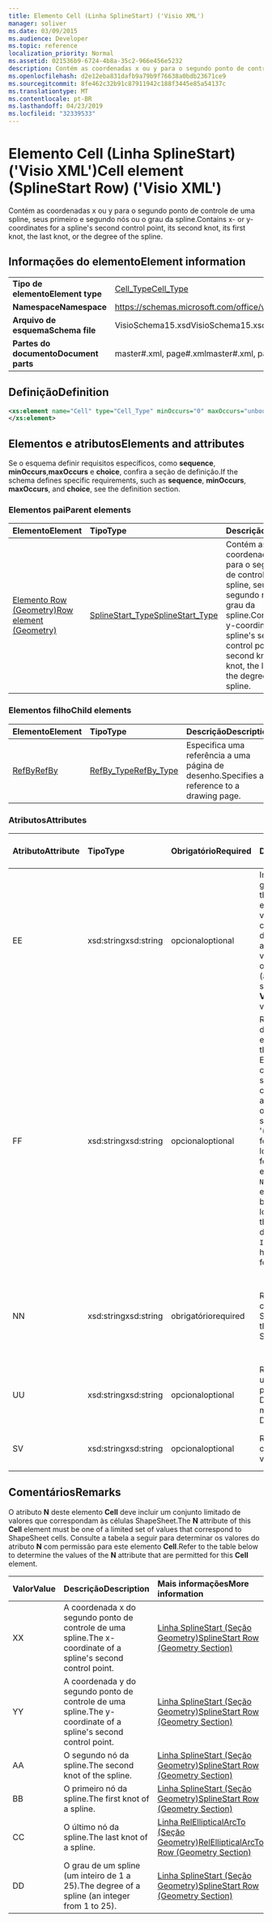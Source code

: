 ```yaml
---
title: Elemento Cell (Linha SplineStart) ('Visio XML')
manager: soliver
ms.date: 03/09/2015
ms.audience: Developer
ms.topic: reference
localization_priority: Normal
ms.assetid: 021536b9-6724-4b8a-35c2-966e456e5232
description: Contém as coordenadas x ou y para o segundo ponto de controle de uma spline, seus primeiro e segundo nós ou o grau da spline.
ms.openlocfilehash: d2e12eba831dafb9a79b9f76638a0bdb23671ce9
ms.sourcegitcommit: 8fe462c32b91c87911942c188f3445e85a54137c
ms.translationtype: MT
ms.contentlocale: pt-BR
ms.lasthandoff: 04/23/2019
ms.locfileid: "32339533"
---
```

# <a name="cell-element-splinestart-row-visio-xml"></a><span data-ttu-id="fa454-103">Elemento Cell (Linha SplineStart) ('Visio XML')</span><span class="sxs-lookup"><span data-stu-id="fa454-103">Cell element (SplineStart Row) ('Visio XML')</span></span>

<span data-ttu-id="fa454-104">Contém as coordenadas x ou y para o segundo ponto de controle de uma spline, seus primeiro e segundo nós ou o grau da spline.</span><span class="sxs-lookup"><span data-stu-id="fa454-104">Contains x- or y-coordinates for a spline's second control point, its second knot, its first knot, the last knot, or the degree of the spline.</span></span>
  
## <a name="element-information"></a><span data-ttu-id="fa454-105">Informações do elemento</span><span class="sxs-lookup"><span data-stu-id="fa454-105">Element information</span></span>

|||
|:-----|:-----|
|<span data-ttu-id="fa454-106">**Tipo de elemento**</span><span class="sxs-lookup"><span data-stu-id="fa454-106">**Element type**</span></span> <br/> |[<span data-ttu-id="fa454-107">Cell_Type</span><span class="sxs-lookup"><span data-stu-id="fa454-107">Cell_Type</span></span>](cell_type-complextypevisio-xml.md) <br/> |
|<span data-ttu-id="fa454-108">**Namespace**</span><span class="sxs-lookup"><span data-stu-id="fa454-108">**Namespace**</span></span> <br/> |https://schemas.microsoft.com/office/visio/2012/main  <br/> |
|<span data-ttu-id="fa454-109">**Arquivo de esquema**</span><span class="sxs-lookup"><span data-stu-id="fa454-109">**Schema file**</span></span> <br/> |<span data-ttu-id="fa454-110">VisioSchema15.xsd</span><span class="sxs-lookup"><span data-stu-id="fa454-110">VisioSchema15.xsd</span></span>  <br/> |
|<span data-ttu-id="fa454-111">**Partes do documento**</span><span class="sxs-lookup"><span data-stu-id="fa454-111">**Document parts**</span></span> <br/> |<span data-ttu-id="fa454-112">master#.xml, page#.xml</span><span class="sxs-lookup"><span data-stu-id="fa454-112">master#.xml, page#.xml</span></span>  <br/> |
   
## <a name="definition"></a><span data-ttu-id="fa454-113">Definição</span><span class="sxs-lookup"><span data-stu-id="fa454-113">Definition</span></span>

```XML
<xs:element name="Cell" type="Cell_Type" minOccurs="0" maxOccurs="unbounded" >
</xs:element>
```

## <a name="elements-and-attributes"></a><span data-ttu-id="fa454-114">Elementos e atributos</span><span class="sxs-lookup"><span data-stu-id="fa454-114">Elements and attributes</span></span>

<span data-ttu-id="fa454-115">Se o esquema definir requisitos específicos, como **sequence**, **minOccurs**,**maxOccurs** e **choice**, confira a seção de definição.</span><span class="sxs-lookup"><span data-stu-id="fa454-115">If the schema defines specific requirements, such as **sequence**, **minOccurs**, **maxOccurs**, and **choice**, see the definition section.</span></span> 
  
### <a name="parent-elements"></a><span data-ttu-id="fa454-116">Elementos pai</span><span class="sxs-lookup"><span data-stu-id="fa454-116">Parent elements</span></span>

|<span data-ttu-id="fa454-117">**Elemento**</span><span class="sxs-lookup"><span data-stu-id="fa454-117">**Element**</span></span>|<span data-ttu-id="fa454-118">**Tipo**</span><span class="sxs-lookup"><span data-stu-id="fa454-118">**Type**</span></span>|<span data-ttu-id="fa454-119">**Descrição**</span><span class="sxs-lookup"><span data-stu-id="fa454-119">**Description**</span></span>|
|:-----|:-----|:-----|
|[<span data-ttu-id="fa454-120">Elemento Row (Geometry)</span><span class="sxs-lookup"><span data-stu-id="fa454-120">Row element (Geometry)</span></span>](row-element-geometry-sectionvisio-xml.md) <br/> |[<span data-ttu-id="fa454-121">SplineStart_Type</span><span class="sxs-lookup"><span data-stu-id="fa454-121">SplineStart_Type</span></span>](splinestart_type-complextypevisio-xml.md) <br/> |<span data-ttu-id="fa454-122">Contém as coordenadas x ou y para o segundo ponto de controle de uma spline, seus primeiro e segundo nós ou o grau da spline.</span><span class="sxs-lookup"><span data-stu-id="fa454-122">Contains x- or y-coordinates for a spline's second control point, its second knot, its first knot, the last knot, or the degree of the spline.</span></span>  <br/> |
   
### <a name="child-elements"></a><span data-ttu-id="fa454-123">Elementos filho</span><span class="sxs-lookup"><span data-stu-id="fa454-123">Child elements</span></span>

|<span data-ttu-id="fa454-124">**Elemento**</span><span class="sxs-lookup"><span data-stu-id="fa454-124">**Element**</span></span>|<span data-ttu-id="fa454-125">**Tipo**</span><span class="sxs-lookup"><span data-stu-id="fa454-125">**Type**</span></span>|<span data-ttu-id="fa454-126">**Descrição**</span><span class="sxs-lookup"><span data-stu-id="fa454-126">**Description**</span></span>|
|:-----|:-----|:-----|
|[<span data-ttu-id="fa454-127">RefBy</span><span class="sxs-lookup"><span data-stu-id="fa454-127">RefBy</span></span>](refby-element-cell_type-complextypevisio-xml.md) <br/> |[<span data-ttu-id="fa454-128">RefBy_Type</span><span class="sxs-lookup"><span data-stu-id="fa454-128">RefBy_Type</span></span>](refby_type-complextypevisio-xml.md) <br/> |<span data-ttu-id="fa454-129">Especifica uma referência a uma página de desenho.</span><span class="sxs-lookup"><span data-stu-id="fa454-129">Specifies a reference to a drawing page.</span></span>  <br/> |
   
### <a name="attributes"></a><span data-ttu-id="fa454-130">Atributos</span><span class="sxs-lookup"><span data-stu-id="fa454-130">Attributes</span></span>

|<span data-ttu-id="fa454-131">**Atributo**</span><span class="sxs-lookup"><span data-stu-id="fa454-131">**Attribute**</span></span>|<span data-ttu-id="fa454-132">**Tipo**</span><span class="sxs-lookup"><span data-stu-id="fa454-132">**Type**</span></span>|<span data-ttu-id="fa454-133">**Obrigatório**</span><span class="sxs-lookup"><span data-stu-id="fa454-133">**Required**</span></span>|<span data-ttu-id="fa454-134">**Descrição**</span><span class="sxs-lookup"><span data-stu-id="fa454-134">**Description**</span></span>|<span data-ttu-id="fa454-135">**Valores possíveis**</span><span class="sxs-lookup"><span data-stu-id="fa454-135">**Possible values**</span></span>|
|:-----|:-----|:-----|:-----|:-----|
|<span data-ttu-id="fa454-136">E</span><span class="sxs-lookup"><span data-stu-id="fa454-136">E</span></span>  <br/> |<span data-ttu-id="fa454-137">xsd:string</span><span class="sxs-lookup"><span data-stu-id="fa454-137">xsd:string</span></span>  <br/> |<span data-ttu-id="fa454-138">opcional</span><span class="sxs-lookup"><span data-stu-id="fa454-138">optional</span></span>  <br/> |<span data-ttu-id="fa454-139">Indica que a fórmula gera um erro.</span><span class="sxs-lookup"><span data-stu-id="fa454-139">Indicates that the formula evaluates to an error.</span></span> <span data-ttu-id="fa454-140">O valor de **E** é atual (uma cadeia de mensagem de erro); o valor do atributo **V** é o último valor válido.</span><span class="sxs-lookup"><span data-stu-id="fa454-140">The value of **E** is the current value (an error message string); the value of the **V** attribute is the last valid value.</span></span>  <br/> |<span data-ttu-id="fa454-141">Uma cadeia de caracteres de mensagem de erro.</span><span class="sxs-lookup"><span data-stu-id="fa454-141">An error message string.</span></span>  <br/> |
|<span data-ttu-id="fa454-142">F</span><span class="sxs-lookup"><span data-stu-id="fa454-142">F</span></span>  <br/> |<span data-ttu-id="fa454-143">xsd:string</span><span class="sxs-lookup"><span data-stu-id="fa454-143">xsd:string</span></span>  <br/> |<span data-ttu-id="fa454-144">opcional</span><span class="sxs-lookup"><span data-stu-id="fa454-144">optional</span></span>  <br/> | <span data-ttu-id="fa454-145">Representa a fórmula do elemento.</span><span class="sxs-lookup"><span data-stu-id="fa454-145">Represents the element's formula.</span></span> <span data-ttu-id="fa454-146">Esse atributo pode conter uma das seguintes cadeias de caracteres:</span><span class="sxs-lookup"><span data-stu-id="fa454-146">This attribute can contain one of the following strings:</span></span>  <br/>  <span data-ttu-id="fa454-147">'(alguma fórmula)' se a fórmula existir localmente</span><span class="sxs-lookup"><span data-stu-id="fa454-147">'(some formula)' if the formula exists locally</span></span>  <br/>  <span data-ttu-id="fa454-148">`No Formula` se a fórmula estiver excluída ou bloqueada localmente</span><span class="sxs-lookup"><span data-stu-id="fa454-148">`No Formula` if the formula is locally deleted or blocked</span></span>  <br/>  <span data-ttu-id="fa454-149">`Inh` se a fórmula for herdada.</span><span class="sxs-lookup"><span data-stu-id="fa454-149">`Inh` if the formula is inherited.</span></span>  <br/> |<span data-ttu-id="fa454-150">Uma fórmula.</span><span class="sxs-lookup"><span data-stu-id="fa454-150">A formula.</span></span>  <br/> |
|<span data-ttu-id="fa454-151">N</span><span class="sxs-lookup"><span data-stu-id="fa454-151">N</span></span>  <br/> |<span data-ttu-id="fa454-152">xsd:string</span><span class="sxs-lookup"><span data-stu-id="fa454-152">xsd:string</span></span>  <br/> |<span data-ttu-id="fa454-153">obrigatório</span><span class="sxs-lookup"><span data-stu-id="fa454-153">required</span></span>  <br/> |<span data-ttu-id="fa454-154">Representa o nome da célula ShapeSheet.</span><span class="sxs-lookup"><span data-stu-id="fa454-154">Represents the name of the ShapeSheet cell.</span></span>  <br/> |<span data-ttu-id="fa454-155">O nome da célula ShapeSheet.</span><span class="sxs-lookup"><span data-stu-id="fa454-155">The name of the ShapeSheet cell.</span></span>  <br/> <span data-ttu-id="fa454-156">Confira a seção Comentários abaixo.</span><span class="sxs-lookup"><span data-stu-id="fa454-156">See the Remarks section below.</span></span>  <br/> |
|<span data-ttu-id="fa454-157">U</span><span class="sxs-lookup"><span data-stu-id="fa454-157">U</span></span>  <br/> |<span data-ttu-id="fa454-158">xsd:string</span><span class="sxs-lookup"><span data-stu-id="fa454-158">xsd:string</span></span>  <br/> |<span data-ttu-id="fa454-159">opcional</span><span class="sxs-lookup"><span data-stu-id="fa454-159">optional</span></span>  <br/> |<span data-ttu-id="fa454-160">Representa uma unidade de medida. O padrão é DL.</span><span class="sxs-lookup"><span data-stu-id="fa454-160">Represents a unit of measure The default is DL.</span></span>  <br/> |<span data-ttu-id="fa454-161">As unidades da célula.</span><span class="sxs-lookup"><span data-stu-id="fa454-161">The units of the cell.</span></span>  <br/> |
|<span data-ttu-id="fa454-162">S</span><span class="sxs-lookup"><span data-stu-id="fa454-162">V</span></span>  <br/> |<span data-ttu-id="fa454-163">xsd:string</span><span class="sxs-lookup"><span data-stu-id="fa454-163">xsd:string</span></span>  <br/> |<span data-ttu-id="fa454-164">opcional</span><span class="sxs-lookup"><span data-stu-id="fa454-164">optional</span></span>  <br/> |<span data-ttu-id="fa454-165">Representa o valor da célula.</span><span class="sxs-lookup"><span data-stu-id="fa454-165">Represents the value of the cell.</span></span>  <br/> |<span data-ttu-id="fa454-166">O valor da célula ShapeSheet.</span><span class="sxs-lookup"><span data-stu-id="fa454-166">The value of the ShapeSheet cell.</span></span>  <br/> |
   
## <a name="remarks"></a><span data-ttu-id="fa454-167">Comentários</span><span class="sxs-lookup"><span data-stu-id="fa454-167">Remarks</span></span>

<span data-ttu-id="fa454-168">O atributo **N** deste elemento **Cell** deve incluir um conjunto limitado de valores que correspondam às células ShapeSheet.</span><span class="sxs-lookup"><span data-stu-id="fa454-168">The **N** attribute of this **Cell** element must be one of a limited set of values that correspond to ShapeSheet cells.</span></span> <span data-ttu-id="fa454-169">Consulte a tabela a seguir para determinar os valores do atributo **N** com permissão para este elemento **Cell**.</span><span class="sxs-lookup"><span data-stu-id="fa454-169">Refer to the table below to determine the values of the **N** attribute that are permitted for this **Cell** element.</span></span> 
  
|<span data-ttu-id="fa454-170">**Valor**</span><span class="sxs-lookup"><span data-stu-id="fa454-170">**Value**</span></span>|<span data-ttu-id="fa454-171">**Descrição**</span><span class="sxs-lookup"><span data-stu-id="fa454-171">**Description**</span></span>|<span data-ttu-id="fa454-172">**Mais informações**</span><span class="sxs-lookup"><span data-stu-id="fa454-172">**More information**</span></span>|
|:-----|:-----|:-----|
|<span data-ttu-id="fa454-173">X</span><span class="sxs-lookup"><span data-stu-id="fa454-173">X</span></span>  <br/> |<span data-ttu-id="fa454-174">A coordenada x do segundo ponto de controle de uma spline.</span><span class="sxs-lookup"><span data-stu-id="fa454-174">The x-coordinate of a spline's second control point.</span></span>  <br/> |[<span data-ttu-id="fa454-175">Linha SplineStart (Seção Geometry)</span><span class="sxs-lookup"><span data-stu-id="fa454-175">SplineStart Row (Geometry Section)</span></span>](splinestart-row-geometry-section.md) <br/> |
|<span data-ttu-id="fa454-176">Y</span><span class="sxs-lookup"><span data-stu-id="fa454-176">Y</span></span>  <br/> |<span data-ttu-id="fa454-177">A coordenada y do segundo ponto de controle de uma spline.</span><span class="sxs-lookup"><span data-stu-id="fa454-177">The y-coordinate of a spline's second control point.</span></span>  <br/> |[<span data-ttu-id="fa454-178">Linha SplineStart (Seção Geometry)</span><span class="sxs-lookup"><span data-stu-id="fa454-178">SplineStart Row (Geometry Section)</span></span>](splinestart-row-geometry-section.md) <br/> |
|<span data-ttu-id="fa454-179">A</span><span class="sxs-lookup"><span data-stu-id="fa454-179">A</span></span>  <br/> |<span data-ttu-id="fa454-180">O segundo nó da spline.</span><span class="sxs-lookup"><span data-stu-id="fa454-180">The second knot of the spline.</span></span>  <br/> |[<span data-ttu-id="fa454-181">Linha SplineStart (Seção Geometry)</span><span class="sxs-lookup"><span data-stu-id="fa454-181">SplineStart Row (Geometry Section)</span></span>](splinestart-row-geometry-section.md) <br/> |
|<span data-ttu-id="fa454-182">B</span><span class="sxs-lookup"><span data-stu-id="fa454-182">B</span></span>  <br/> |<span data-ttu-id="fa454-183">O primeiro nó da spline.</span><span class="sxs-lookup"><span data-stu-id="fa454-183">The first knot of a spline.</span></span>  <br/> |[<span data-ttu-id="fa454-184">Linha SplineStart (Seção Geometry)</span><span class="sxs-lookup"><span data-stu-id="fa454-184">SplineStart Row (Geometry Section)</span></span>](splinestart-row-geometry-section.md) <br/> |
|<span data-ttu-id="fa454-185">C</span><span class="sxs-lookup"><span data-stu-id="fa454-185">C</span></span>  <br/> |<span data-ttu-id="fa454-186">O último nó da spline.</span><span class="sxs-lookup"><span data-stu-id="fa454-186">The last knot of a spline.</span></span>  <br/> |[<span data-ttu-id="fa454-187">Linha RelEllipticalArcTo (Seção Geometry)</span><span class="sxs-lookup"><span data-stu-id="fa454-187">RelEllipticalArcTo Row (Geometry Section)</span></span>](splinestart-row-geometry-section.md) <br/> |
|<span data-ttu-id="fa454-188">D</span><span class="sxs-lookup"><span data-stu-id="fa454-188">D</span></span>  <br/> |<span data-ttu-id="fa454-189">O grau de um spline (um inteiro de 1 a 25).</span><span class="sxs-lookup"><span data-stu-id="fa454-189">The degree of a spline (an integer from 1 to 25).</span></span>  <br/> |[<span data-ttu-id="fa454-190">Linha SplineStart (Seção Geometry)</span><span class="sxs-lookup"><span data-stu-id="fa454-190">SplineStart Row (Geometry Section)</span></span>](splinestart-row-geometry-section.md) <br/> |
   

